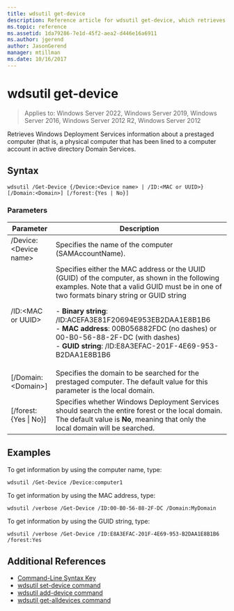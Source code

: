 ```yaml
---
title: wdsutil get-device
description: Reference article for wdsutil get-device, which retrieves Windows Deployment Services information about a prestaged computer (that is, a physical computer that has been lined to a computer account in active directory Domain Services.
ms.topic: reference
ms.assetid: 1da79286-7e1d-45f2-aea2-d446e16a6911
ms.author: jgerend
author: JasonGerend
manager: mtillman
ms.date: 10/16/2017
---
```


# wdsutil get-device

>Applies to: Windows Server 2022, Windows Server 2019, Windows Server 2016, Windows Server 2012 R2, Windows Server 2012

Retrieves Windows Deployment Services information about a prestaged computer (that is, a physical computer that has been lined to a computer account in active directory Domain Services.

## Syntax

```
wdsutil /Get-Device {/Device:<Device name> | /ID:<MAC or UUID>} [/Domain:<Domain>] [/forest:{Yes | No}]
```

### Parameters

|Parameter|Description|
|-------|--------|
|/Device:\<Device name\>|Specifies the name of the computer (SAMAccountName).|
|/ID:\<MAC or UUID\>|Specifies either the MAC address or the UUID (GUID) of the computer, as shown in the following examples. Note that a valid GUID must be in one of two formats  binary string or GUID string<p>-   **Binary string**: /ID:ACEFA3E81F20694E953EB2DAA1E8B1B6<br />-   **MAC address**: 00B056882FDC (no dashes) or 00-B0-56-88-2F-DC (with dashes)<br />-   **GUID string**: /ID:E8A3EFAC-201F-4E69-953-B2DAA1E8B1B6|
|[/Domain:\<Domain\>]|Specifies the domain to be searched for the prestaged computer. The default value for this parameter is the local domain.|
|[/forest:{Yes \| No}]|Specifies whether Windows Deployment Services should search the entire forest or the local domain. The default value is **No**, meaning that only the local domain will be searched.|

## Examples

To get information by using the computer name, type:

```
wdsutil /Get-Device /Device:computer1
```

To get information by using the MAC address, type:

```
wdsutil /verbose /Get-Device /ID:00-B0-56-88-2F-DC /Domain:MyDomain
```

To get information by using the GUID string, type:

```
wdsutil /verbose /Get-Device /ID:E8A3EFAC-201F-4E69-953-B2DAA1E8B1B6 /forest:Yes
```

## Additional References

- [Command-Line Syntax Key](command-line-syntax-key.md)
- [wdsutil set-device command](wdsutil-set-device.md)
- [wdsutil add-device command](wdsutil-add-device.md)
- [wdsutil get-alldevices command](wdsutil-get-alldevices.md)

